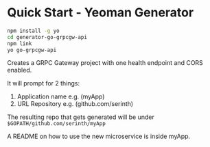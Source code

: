 # Quick Start - Yeoman Generator
```bash
npm install -g yo
cd generator-go-grpcgw-api
npm link
yo go-grpcgw-api
```

Creates a GRPC Gateway project with one health endpoint and CORS enabled.

It will prompt for 2 things:

1. Application name e.g. (myApp)
2. URL Repository e.g. (github.com/serinth)

The resulting repo that gets generated will be under `$GOPATH/github.com/serinth/myApp`

A README on how to use the new microservice is inside myApp.
